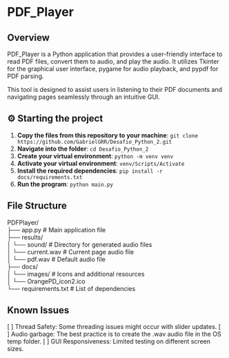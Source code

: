 # PDF_Player

## Overview

PDF_Player is a Python application that provides a user-friendly interface to read PDF files, convert them to audio, and play the audio. It utilizes Tkinter for the graphical user interface, pygame for audio playback, and pypdf for PDF parsing.

This tool is designed to assist users in listening to their PDF documents and navigating pages seamlessly through an intuitive GUI.

## ⚙ Starting the project

1. **Copy the files from this repository to your machine**: `git clone https://github.com/GabrielGRR/Desafio_Python_2.git`
2. **Navigate into the folder**: `cd Desafio_Python_2`
3. **Create your virtual environment**: `python -m venv venv`
4. **Activate your virtual environment**: `venv/Scripts/Activate`
5. **Install the required dependencies**: `pip install -r docs/requirements.txt`
6. **Run the program**: `python main.py`

## File Structure

PDFPlayer/ <br>
├── app.py          # Main application file <br>
├── results/ <br>
│   └── sound/             # Directory for generated audio files <br>
│       └── current.wav    # Current page audio file <br>
│       └── pdf.wav        # Default audio file <br>
├── docs/ <br>
│   └── images/            # Icons and additional resources <br>
│       └── OrangePD_icon2.ico <br>
└── requirements.txt       # List of dependencies <br>


## Known Issues
[ ] Thread Safety: Some threading issues might occur with slider updates.
[ ] Audio garbage: The best practice is to create the .wav audio file in the OS temp folder.
[ ] GUI Responsiveness: Limited testing on different screen sizes.